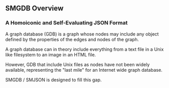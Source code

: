## SMGDB Overview

### A Homoiconic and Self-Evaluating JSON Format

A graph database (GDB) is a graph whose nodes may include any object defined by the properties of the edges and nodes of the graph. 

A graph database can in theory include everything from a text file in a Unix like filesystem to an image in an HTML file.

However, GDB that include Unix files as nodes have not been widely available, representing the "last mile" for an Internet wide graph database.

SMGDB / SMJSON is designed to fill this gap.
